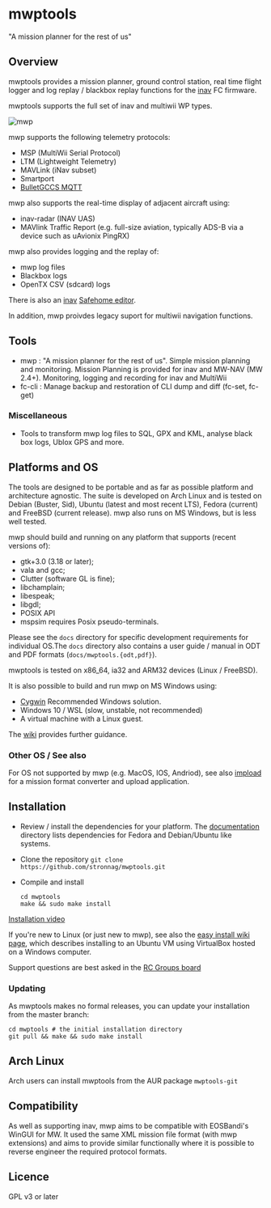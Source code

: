 mwptools
========

"A mission planner for the rest of us"

## Overview

mwptools provides a mission planner, ground control station, real time flight logger and log replay / blackbox replay functions for the [inav](https://github.com/iNavFlight/inav) FC firmware.

mwptools supports the full set of inav and multiwii WP types.

![mwp](https://raw.githubusercontent.com/wiki/stronnag/mwptools/images/ltm-normal.png)

mwp supports the following telemetry protocols:

* MSP (MultiWii Serial Protocol)
* LTM (Lightweight Telemetry)
* MAVLink (iNav subset)
* Smartport
* [BulletGCCS MQTT](https://github.com/stronnag/mwptools/wiki/mqtt---bulletgcss-telemetry)

mwp also supports the real-time display of adjacent aircraft using:

* inav-radar (INAV UAS)
* MAVlink Traffic Report (e.g. full-size aviation, typically ADS-B via a device such as uAvionix PingRX)

mwp also provides logging and the replay of:

* mwp log files
* Blackbox logs
* OpenTX CSV (sdcard) logs

There is also an [inav](https://github.com/iNavFlight/inav) [Safehome editor](https://github.com/stronnag/mwptools/wiki/mwp-safehomes-editor).

In addition, mwp proivdes legacy suport for multiwii navigation functions.

## Tools

 * mwp : "A mission planner for the rest of us". Simple mission planning and monitoring. Mission Planning is provided for inav and MW-NAV (MW 2.4+). Monitoring, logging and recording for inav and MultiWii
 * fc-cli : Manage backup and restoration of CLI dump and diff (fc-set, fc-get)

 ### Miscellaneous

 * Tools to transform mwp log files to SQL, GPX and KML, analyse black box logs, Ublox GPS and more.

## Platforms and OS

The tools are designed to be portable and as far as possible platform and architecture agnostic. The suite is developed on Arch Linux and is tested on Debian (Buster, Sid), Ubuntu (latest and most recent LTS), Fedora (current)  and FreeBSD (current release). mwp also runs on MS Windows, but is less well tested.

mwp should  build and running on any platform that supports (recent versions of):

 * gtk+3.0 (3.18 or later);
 * vala and gcc;
 * Clutter (software GL is fine);
 * libchamplain;
 * libespeak;
 * libgdl;
 * POSIX API
 * mspsim requires Posix pseudo-terminals.

Please see the `docs` directory for specific development requirements for individual OS.The `docs` directory also contains a user guide / manual in ODT and PDF formats (`docs/mwptools.{odt,pdf}`).

mwptools is tested on x86_64, ia32 and ARM32 devices (Linux / FreeBSD).

It is also possible to build and run mwp on MS Windows using:

* [Cygwin](https://www.cygwin.com/) Recommended Windows solution.
* Windows 10 / WSL (slow, unstable, not recommended)
* A virtual machine with a Linux guest.

The [wiki](https://github.com/stronnag/mwptools/wiki) provides further guidance.

### Other OS / See also

For OS not supported by mwp (e.g. MacOS, IOS, Andriod), see also [impload](https://github.com/stronnag/impload) for a mission format converter and upload application.

## Installation

* Review / install the dependencies for your platform. The [documentation](docs/) directory lists dependencies for Fedora and Debian/Ubuntu like systems.

* Clone the repository `git clone https://github.com/stronnag/mwptools.git`

* Compile and install
  ````
  cd mwptools
  make && sudo make install
  ````

[Installation video](https://vimeo.com/256052320/)

If you're new to Linux (or just new to mwp), see also the [easy install wiki page](https://github.com/stronnag/mwptools/wiki/Install-mwp-on-a-Windows-computer-for-Linux-noobs), which describes installing to an Ubuntu VM using VirtualBox hosted on a Windows computer.

Support questions are best asked in the [RC Groups board](https://www.rcgroups.com/forums/showthread.php?2633708-mwp)

### Updating

As mwptools makes no formal releases, you can update your installation from the master branch:

````
cd mwptools # the initial installation directory
git pull && make && sudo make install
````

## Arch Linux

Arch users can install mwptools from the AUR package `mwptools-git`

## Compatibility

As well as supporting inav, mwp aims to be compatible with EOSBandi's WinGUI for MW. It used the same XML mission file format (with mwp extensions) and aims to provide similar functionally where it is possible to reverse engineer the required protocol formats.

## Licence

GPL v3 or later
